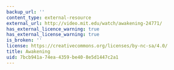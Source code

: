 ```yaml
---
backup_url: ''
content_type: external-resource
external_url: http://video.mit.edu/watch/awakening-24771/
has_external_licence_warning: true
has_external_license_warning: true
is_broken: ''
license: https://creativecommons.org/licenses/by-nc-sa/4.0/
title: Awakening
uid: 7bcb941a-74ea-4359-be40-8e5d1447c2a1
---
```

